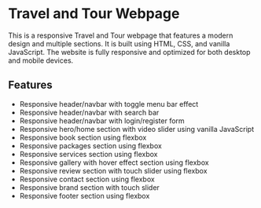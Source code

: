 # Travel and Tour Webpage

This is a responsive Travel and Tour webpage that features a modern design and multiple sections. It is built using HTML, CSS, and vanilla JavaScript. The website is fully responsive and optimized for both desktop and mobile devices.

## Features

- Responsive header/navbar with toggle menu bar effect
- Responsive header/navbar with search bar
- Responsive header/navbar with login/register form
- Responsive hero/home section with video slider using vanilla JavaScript
- Responsive book section using flexbox
- Responsive packages section using flexbox
- Responsive services section using flexbox
- Responsive gallery with hover effect section using flexbox
- Responsive review section with touch slider using flexbox
- Responsive contact section using flexbox
- Responsive brand section with touch slider
- Responsive footer section using flexbox

